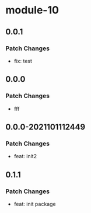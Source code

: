 # module-10

## 0.0.1

### Patch Changes

- fix: test

## 0.0.0

### Patch Changes

- fff

## 0.0.0-2021101112449

### Patch Changes

- feat: init2

## 0.1.1

### Patch Changes

- feat: init package
